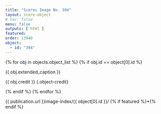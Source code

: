 ```yaml
---
title: "Scores Image No. 394"
layout: score-object
# toc: false
menu: false
outputs: [ html ]
featured: 
order: 13940
object:
  - id: "394"
---
```


{% for obj in objects.object_list %}
{% if obj.id == object[0].id %}

{{ obj.extended_caption }}

{{ obj.credit }} {.object-credit}

{% endif %}
{% endfor %}

<div class="object-credit object-url is-print-only">

{{ publication.url }}image-index/{{ object[0].id }}/ {% if featured %}*{% endif %}

</div>
